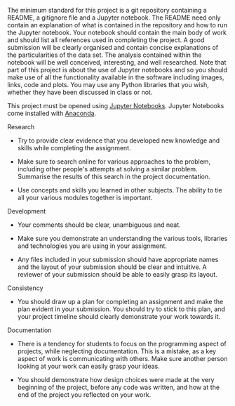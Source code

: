 
The minimum standard for this project is a git repository containing a README, a gitignore file and a Jupyter notebook. The README need only contain an explanation of what is contained in the repository and how to run the Jupyter notebook. Your notebook should contain the main body of work and should list all references used in completing the project.
A good submission will be clearly organised and contain concise explanations of the particularities of the data set. The analysis contained within the notebook will be well conceived, interesting, and well researched. Note that part of this project is about the use of Jupyter notebooks and so you should make use of all the functionality available in the software including images, links, code and plots. You may use any Python libraries that you wish, whether they have been discussed in class or not.


This project must be opened using [Jupyter Notebooks](http://jupyter.org/). Jupyter Notebooks come installed with [Anaconda](https://www.anaconda.com/).

Research

- Try to provide clear evidence that you developed new knowledge and skills while completing the assignment.

- Make sure to search online for various approaches to the problem, including other people's attempts at solving a similar problem. Summarise the results of this search in the project documentation.

- Use concepts and skills you learned in other subjects. The ability to tie all your various modules together is important.

Development

- Your comments should be clear, unambiguous and neat.

- Make sure you demonstrate an understanding the various tools, libraries and technologies you are using in your assignment.

- Any files included in your submission should have appropriate names and the layout of your submission should be clear and intuitive. A reviewer of your submission should be able to easily grasp its layout.

Consistency

- You should draw up a plan for completing an assignment and make the plan evident in your submission. You should try to stick to this plan, and your project timeline should clearly demonstrate your work towards it.

Documentation

- There is a tendency for students to focus on the programming aspect of projects, while neglecting documentation. This is a mistake, as a key aspect of work is communicating with others. Make sure another person looking at your work can easily grasp your ideas.

- You should demonstrate how design choices were made at the very beginning of the project, before any code was written, and how at the end of the project you reflected on your work.